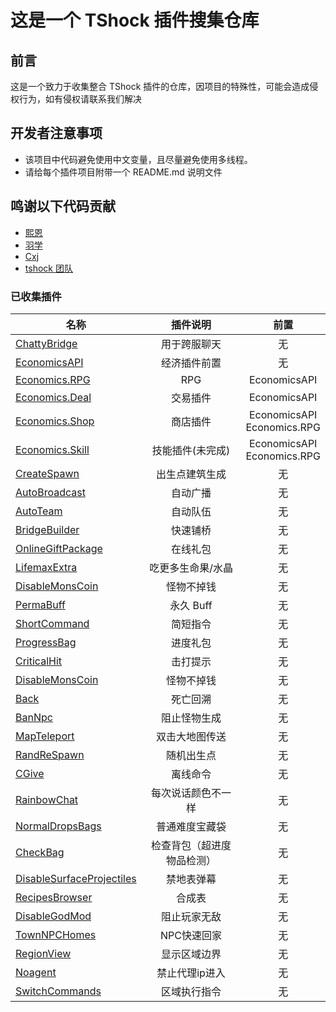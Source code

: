 # 这是一个 TShock 插件搜集仓库

## 前言

这是一个致力于收集整合 TShock 插件的仓库，因项目的特殊性，可能会造成侵权行为，如有侵权请联系我们解决

## 开发者注意事项

- 该项目中代码避免使用中文变量，且尽量避免使用多线程。
- 请给每个插件项目附带一个 README.md 说明文件

## 鸣谢以下代码贡献

- [熙恩](https://github.com/THEXN)
- [羽学](https://github.com/1242509682)
- [Cxj](https://github.com/FHTXcjx8848)
- [tshock 团队](https://github.com/Pryaxis/TShock)

### 已收集插件

| 名称                                                                                                 |      插件说明      |             前置              |
| ---------------------------------------------------------------------------------------------------- | :----------------: | :---------------------------: |
| [ChattyBridge](https://github.com/Controllerdestiny/TShockPlugin/tree/master/ChattyBridge)           |    用于跨服聊天    |              无               |
| [EconomicsAPI](https://github.com/Controllerdestiny/TShockPlugin/tree/master/EconomicsAPI)           |    经济插件前置    |              无               |
| [Economics.RPG](https://github.com/Controllerdestiny/TShockPlugin/tree/master/Economics.RPG)         |        RPG         |         EconomicsAPI          |
| [Economics.Deal](https://github.com/Controllerdestiny/TShockPlugin/tree/master/Economics.RPG)        |      交易插件      |         EconomicsAPI          |
| [Economics.Shop](https://github.com/Controllerdestiny/TShockPlugin/tree/master/Economics.Shop)       |      商店插件      | EconomicsAPI<br>Economics.RPG |
| [Economics.Skill](https://github.com/Controllerdestiny/TShockPlugin/tree/master/Economics.Skill)     |  技能插件(未完成)  | EconomicsAPI<br>Economics.RPG |
| [CreateSpawn](https://github.com/Controllerdestiny/TShockPlugin/tree/master/CreateSpawn)             |   出生点建筑生成   |              无               |
| [AutoBroadcast](https://github.com/Controllerdestiny/TShockPlugin/tree/master/AutoBroadcast)         |      自动广播      |              无               |
| [AutoTeam](https://github.com/Controllerdestiny/TShockPlugin/tree/master/AutoTeam)                   |      自动队伍      |              无               |
| [BridgeBuilder](https://github.com/Controllerdestiny/TShockPlugin/tree/master/BridgeBuilder)         |      快速铺桥      |              无               |
| [OnlineGiftPackage](https://github.com/Controllerdestiny/TShockPlugin/tree/master/OnlineGiftPackage) |      在线礼包      |              无               |
| [LifemaxExtra](https://github.com/Controllerdestiny/TShockPlugin/tree/master/LifemaxExtra)           | 吃更多生命果/水晶  |              无               |
| [DisableMonsCoin](https://github.com/Controllerdestiny/TShockPlugin/tree/master/DisableMonsCoin)     |     怪物不掉钱     |              无               |
| [PermaBuff](https://github.com/Controllerdestiny/TShockPlugin/tree/master/PermaBuff)                 |     永久 Buff      |              无               |
| [ShortCommand](https://github.com/Controllerdestiny/TShockPlugin/tree/master/ShortCommand)           |      简短指令      |              无               |
| [ProgressBag](https://github.com/Controllerdestiny/TShockPlugin/tree/master/ProgressBag)             |      进度礼包      |              无               |
| [CriticalHit](https://github.com/Controllerdestiny/TShockPlugin/tree/master/CriticalHit)             |      击打提示      |              无               |
| [DisableMonsCoin](https://github.com/Controllerdestiny/TShockPlugin/tree/master/DisableMonsCoin)     |     怪物不掉钱     |              无               |
| [Back](https://github.com/Controllerdestiny/TShockPlugin/tree/master/Back)                           |      死亡回溯      |              无               |
| [BanNpc](https://github.com/Controllerdestiny/TShockPlugin/tree/master/BanNpc)                       |    阻止怪物生成    |              无               |
| [MapTeleport](https://github.com/Controllerdestiny/TShockPlugin/tree/master/MapTp)                   |   双击大地图传送   |              无               |
| [RandReSpawn](https://github.com/Controllerdestiny/TShockPlugin/tree/master/RandRespawn)             |     随机出生点     |              无               |
| [CGive](https://github.com/Controllerdestiny/TShockPlugin/tree/master/CGive)                         |      离线命令      |              无               |
| [RainbowChat](https://github.com/Controllerdestiny/TShockPlugin/tree/master/RainbowChat)             | 每次说话颜色不一样 |              无               |
| [NormalDropsBags](https://github.com/Controllerdestiny/TShockPlugin/tree/master/NormalDropsBags)     |   普通难度宝藏袋   |              无               |
| [CheckBag](https://github.com/Controllerdestiny/TShockPlugin/tree/master/CheckBag)                   | 检查背包（超进度物品检测） |              无        |
| [DisableSurfaceProjectiles](https://github.com/Controllerdestiny/TShockPlugin/tree/master/DisableSurfaceProjectiles)      |  禁地表弹幕   |      无       |
| [RecipesBrowser](https://github.com/Controllerdestiny/TShockPlugin/tree/master/RecipesBrowser)        |      合成表       |              无               |
| [DisableGodMod](https://github.com/Controllerdestiny/TShockPlugin/tree/master/DisableGodMod)          |   阻止玩家无敌    |              无               |
| [TownNPCHomes](https://github.com/Controllerdestiny/TShockPlugin/tree/master/TownNPCHomes)            |     NPC快速回家   |              无               |
| [RegionView](https://github.com/Controllerdestiny/TShockPlugin/tree/master/RegionView)                |    显示区域边界   |              无               |
| [Noagent](https://github.com/Controllerdestiny/TShockPlugin/tree/master/Noagent)                      |   禁止代理ip进入  |              无               |
| [SwitchCommands](https://github.com/Controllerdestiny/TShockPlugin/tree/master/SwitchCommands)                      |   区域执行指令  |              无               |
